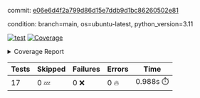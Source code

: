 commit: [e06e6d4f2a799d86d15e7ddb9d1bc86260502e81](https://github.com/rcmdnk/conf-finder/tree/e06e6d4f2a799d86d15e7ddb9d1bc86260502e81)

condition: branch=main, os=ubuntu-latest, python_version=3.11

[![test](https://github.com/rcmdnk/conf-finder/actions/workflows/test.yml/badge.svg)](https://github.com/rcmdnk/conf-finder/actions/runs/13267285300)
<a href="https://github.com/rcmdnk/conf-finder/blob/e06e6d4f2a799d86d15e7ddb9d1bc86260502e81/README.md"><img alt="Coverage" src="https://img.shields.io/badge/Coverage-83%25-green.svg" /></a><details><summary>Coverage Report </summary><table><tr><th>File</th><th>Stmts</th><th>Miss</th><th>Cover</th><th>Missing</th></tr><tbody><tr><td colspan="5"><b>src/conf_finder</b></td></tr><tr><td>&nbsp; &nbsp;<a href="https://github.com/rcmdnk/conf-finder/blob/e06e6d4f2a799d86d15e7ddb9d1bc86260502e81/src/conf_finder/conf_finder.py">conf_finder.py</a></td><td>169</td><td>29</td><td>83%</td><td><a href="https://github.com/rcmdnk/conf-finder/blob/e06e6d4f2a799d86d15e7ddb9d1bc86260502e81/src/conf_finder/conf_finder.py#L8">8</a>, <a href="https://github.com/rcmdnk/conf-finder/blob/e06e6d4f2a799d86d15e7ddb9d1bc86260502e81/src/conf_finder/conf_finder.py#L62-L63">62&ndash;63</a>, <a href="https://github.com/rcmdnk/conf-finder/blob/e06e6d4f2a799d86d15e7ddb9d1bc86260502e81/src/conf_finder/conf_finder.py#L86-L90">86&ndash;90</a>, <a href="https://github.com/rcmdnk/conf-finder/blob/e06e6d4f2a799d86d15e7ddb9d1bc86260502e81/src/conf_finder/conf_finder.py#L99-L100">99&ndash;100</a>, <a href="https://github.com/rcmdnk/conf-finder/blob/e06e6d4f2a799d86d15e7ddb9d1bc86260502e81/src/conf_finder/conf_finder.py#L105-L106">105&ndash;106</a>, <a href="https://github.com/rcmdnk/conf-finder/blob/e06e6d4f2a799d86d15e7ddb9d1bc86260502e81/src/conf_finder/conf_finder.py#L150">150</a>, <a href="https://github.com/rcmdnk/conf-finder/blob/e06e6d4f2a799d86d15e7ddb9d1bc86260502e81/src/conf_finder/conf_finder.py#L169-L174">169&ndash;174</a>, <a href="https://github.com/rcmdnk/conf-finder/blob/e06e6d4f2a799d86d15e7ddb9d1bc86260502e81/src/conf_finder/conf_finder.py#L195">195</a>, <a href="https://github.com/rcmdnk/conf-finder/blob/e06e6d4f2a799d86d15e7ddb9d1bc86260502e81/src/conf_finder/conf_finder.py#L200">200</a>, <a href="https://github.com/rcmdnk/conf-finder/blob/e06e6d4f2a799d86d15e7ddb9d1bc86260502e81/src/conf_finder/conf_finder.py#L228">228</a>, <a href="https://github.com/rcmdnk/conf-finder/blob/e06e6d4f2a799d86d15e7ddb9d1bc86260502e81/src/conf_finder/conf_finder.py#L246">246</a>, <a href="https://github.com/rcmdnk/conf-finder/blob/e06e6d4f2a799d86d15e7ddb9d1bc86260502e81/src/conf_finder/conf_finder.py#L289-L290">289&ndash;290</a>, <a href="https://github.com/rcmdnk/conf-finder/blob/e06e6d4f2a799d86d15e7ddb9d1bc86260502e81/src/conf_finder/conf_finder.py#L320-L321">320&ndash;321</a>, <a href="https://github.com/rcmdnk/conf-finder/blob/e06e6d4f2a799d86d15e7ddb9d1bc86260502e81/src/conf_finder/conf_finder.py#L325">325</a>, <a href="https://github.com/rcmdnk/conf-finder/blob/e06e6d4f2a799d86d15e7ddb9d1bc86260502e81/src/conf_finder/conf_finder.py#L333">333</a></td></tr><tr><td><b>TOTAL</b></td><td><b>174</b></td><td><b>29</b></td><td><b>83%</b></td><td>&nbsp;</td></tr></tbody></table></details>

| Tests | Skipped | Failures | Errors | Time |
| ----- | ------- | -------- | -------- | ------------------ |
| 17 | 0 :zzz: | 0 :x: | 0 :fire: | 0.988s :stopwatch: |

